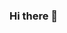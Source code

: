 ### Hi there 👋

<!--
**ytouati5/ytouati5** is a ✨ _special_ ✨ repository because its `README.md` (this file) appears on your GitHub profile.

Here are some ideas to get you started:

- 🌱 I’m currently a Master student in Chemistry at EPFL :squirel: 
- 📫 How to reach me: yasmine.touatiepfl.ch
- 😄 Pronouns: She/Her

-->
